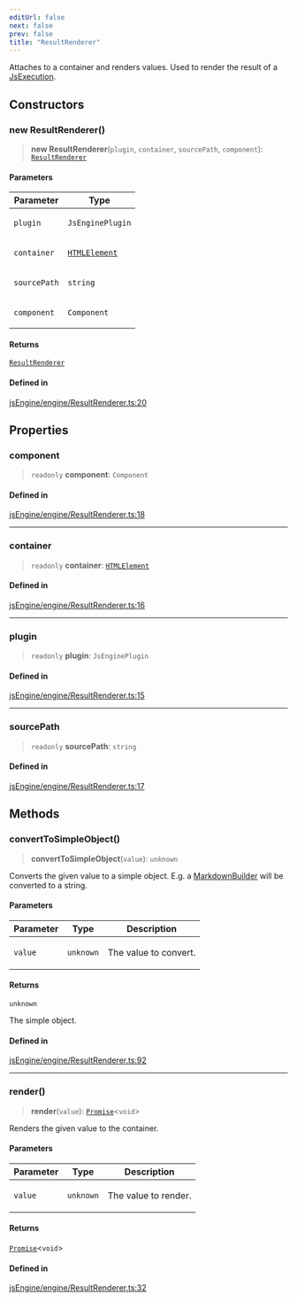 ```yaml
---
editUrl: false
next: false
prev: false
title: "ResultRenderer"
---
```


Attaches to a container and renders values.
Used to render the result of a [JsExecution](../../../../../obsidian-js-engine-plugin-docs/api/classes/jsexecution).

## Constructors

### new ResultRenderer()

> **new ResultRenderer**(`plugin`, `container`, `sourcePath`, `component`): [`ResultRenderer`](/obsidian-js-engine-plugin-docs/api/classes/resultrenderer/)

#### Parameters

<table>
<thead>
<tr>
<th>Parameter</th>
<th>Type</th>
</tr>
</thead>
<tbody>
<tr>
<td>

`plugin`

</td>
<td>

`JsEnginePlugin`

</td>
</tr>
<tr>
<td>

`container`

</td>
<td>

[`HTMLElement`](https://developer.mozilla.org/docs/Web/API/HTMLElement)

</td>
</tr>
<tr>
<td>

`sourcePath`

</td>
<td>

`string`

</td>
</tr>
<tr>
<td>

`component`

</td>
<td>

`Component`

</td>
</tr>
</tbody>
</table>

#### Returns

[`ResultRenderer`](/obsidian-js-engine-plugin-docs/api/classes/resultrenderer/)

#### Defined in

[jsEngine/engine/ResultRenderer.ts:20](https://github.com/mProjectsCode/obsidian-js-engine-plugin/blob/b03cdc5d89f9f492e8ccbc5d6a798fe7e18efd5e/jsEngine/engine/ResultRenderer.ts#L20)

## Properties

### component

> `readonly` **component**: `Component`

#### Defined in

[jsEngine/engine/ResultRenderer.ts:18](https://github.com/mProjectsCode/obsidian-js-engine-plugin/blob/b03cdc5d89f9f492e8ccbc5d6a798fe7e18efd5e/jsEngine/engine/ResultRenderer.ts#L18)

***

### container

> `readonly` **container**: [`HTMLElement`](https://developer.mozilla.org/docs/Web/API/HTMLElement)

#### Defined in

[jsEngine/engine/ResultRenderer.ts:16](https://github.com/mProjectsCode/obsidian-js-engine-plugin/blob/b03cdc5d89f9f492e8ccbc5d6a798fe7e18efd5e/jsEngine/engine/ResultRenderer.ts#L16)

***

### plugin

> `readonly` **plugin**: `JsEnginePlugin`

#### Defined in

[jsEngine/engine/ResultRenderer.ts:15](https://github.com/mProjectsCode/obsidian-js-engine-plugin/blob/b03cdc5d89f9f492e8ccbc5d6a798fe7e18efd5e/jsEngine/engine/ResultRenderer.ts#L15)

***

### sourcePath

> `readonly` **sourcePath**: `string`

#### Defined in

[jsEngine/engine/ResultRenderer.ts:17](https://github.com/mProjectsCode/obsidian-js-engine-plugin/blob/b03cdc5d89f9f492e8ccbc5d6a798fe7e18efd5e/jsEngine/engine/ResultRenderer.ts#L17)

## Methods

### convertToSimpleObject()

> **convertToSimpleObject**(`value`): `unknown`

Converts the given value to a simple object.
E.g. a [MarkdownBuilder](../../../../../obsidian-js-engine-plugin-docs/api/classes/markdownbuilder) will be converted to a string.

#### Parameters

<table>
<thead>
<tr>
<th>Parameter</th>
<th>Type</th>
<th>Description</th>
</tr>
</thead>
<tbody>
<tr>
<td>

`value`

</td>
<td>

`unknown`

</td>
<td>

The value to convert.

</td>
</tr>
</tbody>
</table>

#### Returns

`unknown`

The simple object.

#### Defined in

[jsEngine/engine/ResultRenderer.ts:92](https://github.com/mProjectsCode/obsidian-js-engine-plugin/blob/b03cdc5d89f9f492e8ccbc5d6a798fe7e18efd5e/jsEngine/engine/ResultRenderer.ts#L92)

***

### render()

> **render**(`value`): [`Promise`](https://developer.mozilla.org/docs/Web/JavaScript/Reference/Global_Objects/Promise)\<`void`\>

Renders the given value to the container.

#### Parameters

<table>
<thead>
<tr>
<th>Parameter</th>
<th>Type</th>
<th>Description</th>
</tr>
</thead>
<tbody>
<tr>
<td>

`value`

</td>
<td>

`unknown`

</td>
<td>

The value to render.

</td>
</tr>
</tbody>
</table>

#### Returns

[`Promise`](https://developer.mozilla.org/docs/Web/JavaScript/Reference/Global_Objects/Promise)\<`void`\>

#### Defined in

[jsEngine/engine/ResultRenderer.ts:32](https://github.com/mProjectsCode/obsidian-js-engine-plugin/blob/b03cdc5d89f9f492e8ccbc5d6a798fe7e18efd5e/jsEngine/engine/ResultRenderer.ts#L32)
